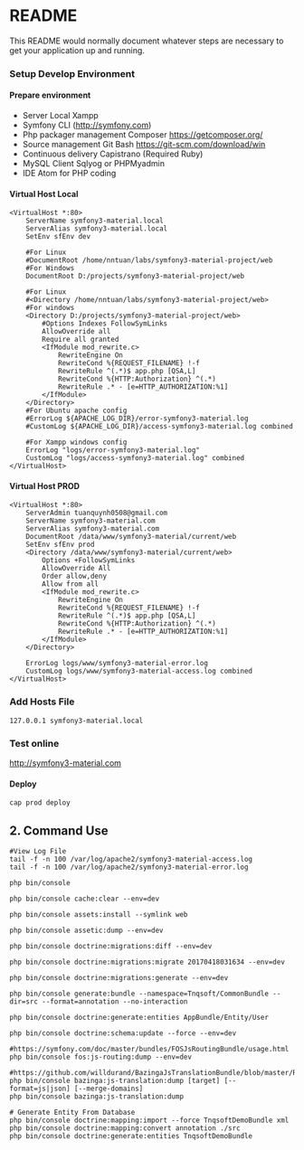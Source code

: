 # README #

This README would normally document whatever steps are necessary to get your application up and running.

### Setup Develop Environment
#### Prepare environment
- Server Local Xampp
- Symfony CLI (http://symfony.com)
- Php packager management Composer https://getcomposer.org/
- Source management Git Bash https://git-scm.com/download/win
- Continuous delivery Capistrano (Required Ruby)
- MySQL Client Sqlyog or PHPMyadmin
- IDE Atom for PHP coding

#### Virtual Host Local
```
<VirtualHost *:80>
    ServerName symfony3-material.local
    ServerAlias symfony3-material.local    
    SetEnv sfEnv dev

    #For Linux
    #DocumentRoot /home/nntuan/labs/symfony3-material-project/web
    #For Windows
    DocumentRoot D:/projects/symfony3-material-project/web

    #For Linux
    #<Directory /home/nntuan/labs/symfony3-material-project/web>
  	#For windows
    <Directory D:/projects/symfony3-material-project/web>
        #Options Indexes FollowSymLinks
        AllowOverride all
        Require all granted
        <IfModule mod_rewrite.c>
            RewriteEngine On
            RewriteCond %{REQUEST_FILENAME} !-f
            RewriteRule ^(.*)$ app.php [QSA,L]
            RewriteCond %{HTTP:Authorization} ^(.*)
            RewriteRule .* - [e=HTTP_AUTHORIZATION:%1]
        </IfModule>
    </Directory>
    #For Ubuntu apache config
    #ErrorLog ${APACHE_LOG_DIR}/error-symfony3-material.log
    #CustomLog ${APACHE_LOG_DIR}/access-symfony3-material.log combined

    #For Xampp windows config
    ErrorLog "logs/error-symfony3-material.log"
    CustomLog "logs/access-symfony3-material.log" combined
</VirtualHost>
```

#### Virtual Host PROD
```
<VirtualHost *:80>
    ServerAdmin tuanquynh0508@gmail.com
    ServerName symfony3-material.com
    ServerAlias symfony3-material.com
    DocumentRoot /data/www/symfony3-material/current/web
    SetEnv sfEnv prod
    <Directory /data/www/symfony3-material/current/web>
        Options +FollowSymLinks
        AllowOverride All
        Order allow,deny
        Allow from all
        <IfModule mod_rewrite.c>
            RewriteEngine On
            RewriteCond %{REQUEST_FILENAME} !-f
            RewriteRule ^(.*)$ app.php [QSA,L]
            RewriteCond %{HTTP:Authorization} ^(.*)
            RewriteRule .* - [e=HTTP_AUTHORIZATION:%1]
        </IfModule>
    </Directory>

    ErrorLog logs/www/symfony3-material-error.log
    CustomLog logs/www/symfony3-material-access.log combined
</VirtualHost>
```

### Add Hosts File
```
127.0.0.1 symfony3-material.local
```

### Test online
http://symfony3-material.com

#### Deploy
```
cap prod deploy
```

## 2. Command Use
```
#View Log File
tail -f -n 100 /var/log/apache2/symfony3-material-access.log
tail -f -n 100 /var/log/apache2/symfony3-material-error.log

php bin/console

php bin/console cache:clear --env=dev

php bin/console assets:install --symlink web

php bin/console assetic:dump --env=dev

php bin/console doctrine:migrations:diff --env=dev

php bin/console doctrine:migrations:migrate 20170418031634 --env=dev

php bin/console doctrine:migrations:generate --env=dev

php bin/console generate:bundle --namespace=Tnqsoft/CommonBundle --dir=src --format=annotation --no-interaction

php bin/console doctrine:generate:entities AppBundle/Entity/User

php bin/console doctrine:schema:update --force --env=dev

#https://symfony.com/doc/master/bundles/FOSJsRoutingBundle/usage.html
php bin/console fos:js-routing:dump --env=dev

#https://github.com/willdurand/BazingaJsTranslationBundle/blob/master/Resources/doc/index.md
php bin/console bazinga:js-translation:dump [target] [--format=js|json] [--merge-domains]
php bin/console bazinga:js-translation:dump

# Generate Entity From Database
php bin/console doctrine:mapping:import --force TnqsoftDemoBundle xml
php bin/console doctrine:mapping:convert annotation ./src
php bin/console doctrine:generate:entities TnqsoftDemoBundle
```
